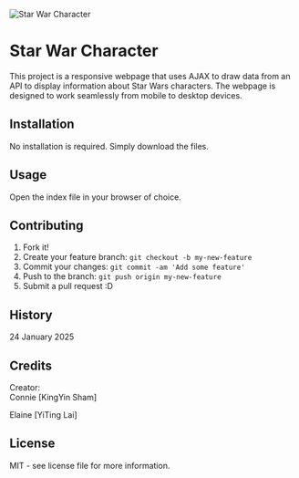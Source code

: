 ![Star War Character](images/starWar_readme.png)

# Star War Character
This project is a responsive webpage that uses AJAX to draw data from an API to display information about Star Wars characters. The webpage is designed to work seamlessly from mobile to desktop devices.

## Installation

No installation is required. Simply download the files.

## Usage

Open the index file in your browser of choice.

## Contributing

1. Fork it!
2. Create your feature branch: `git checkout -b my-new-feature`
3. Commit your changes: `git commit -am 'Add some feature'`
4. Push to the branch: `git push origin my-new-feature`
5. Submit a pull request :D

## History
24 January 2025

## Credits
Creator: <br>
Connie [KingYin Sham] <br>

Elaine [YiTing Lai] <br>

## License
MIT - see license file for more information.